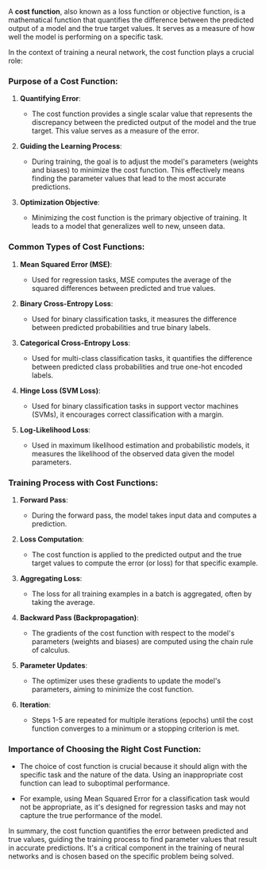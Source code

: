 A **cost function**, also known as a loss function or objective function, is a mathematical function that quantifies the difference between the predicted output of a model and the true target values. It serves as a measure of how well the model is performing on a specific task.

In the context of training a neural network, the cost function plays a crucial role:

### Purpose of a Cost Function:

1. **Quantifying Error**:

   - The cost function provides a single scalar value that represents the discrepancy between the predicted output of the model and the true target. This value serves as a measure of the error.

2. **Guiding the Learning Process**:

   - During training, the goal is to adjust the model's parameters (weights and biases) to minimize the cost function. This effectively means finding the parameter values that lead to the most accurate predictions.

3. **Optimization Objective**:

   - Minimizing the cost function is the primary objective of training. It leads to a model that generalizes well to new, unseen data.

### Common Types of Cost Functions:

1. **Mean Squared Error (MSE)**:

   - Used for regression tasks, MSE computes the average of the squared differences between predicted and true values.

2. **Binary Cross-Entropy Loss**:

   - Used for binary classification tasks, it measures the difference between predicted probabilities and true binary labels.

3. **Categorical Cross-Entropy Loss**:

   - Used for multi-class classification tasks, it quantifies the difference between predicted class probabilities and true one-hot encoded labels.

4. **Hinge Loss (SVM Loss)**:

   - Used for binary classification tasks in support vector machines (SVMs), it encourages correct classification with a margin.

5. **Log-Likelihood Loss**:

   - Used in maximum likelihood estimation and probabilistic models, it measures the likelihood of the observed data given the model parameters.

### Training Process with Cost Functions:

1. **Forward Pass**:

   - During the forward pass, the model takes input data and computes a prediction.

2. **Loss Computation**:

   - The cost function is applied to the predicted output and the true target values to compute the error (or loss) for that specific example.

3. **Aggregating Loss**:

   - The loss for all training examples in a batch is aggregated, often by taking the average.

4. **Backward Pass (Backpropagation)**:

   - The gradients of the cost function with respect to the model's parameters (weights and biases) are computed using the chain rule of calculus.

5. **Parameter Updates**:

   - The optimizer uses these gradients to update the model's parameters, aiming to minimize the cost function.

6. **Iteration**:

   - Steps 1-5 are repeated for multiple iterations (epochs) until the cost function converges to a minimum or a stopping criterion is met.

### Importance of Choosing the Right Cost Function:

- The choice of cost function is crucial because it should align with the specific task and the nature of the data. Using an inappropriate cost function can lead to suboptimal performance.

- For example, using Mean Squared Error for a classification task would not be appropriate, as it's designed for regression tasks and may not capture the true performance of the model.

In summary, the cost function quantifies the error between predicted and true values, guiding the training process to find parameter values that result in accurate predictions. It's a critical component in the training of neural networks and is chosen based on the specific problem being solved.
